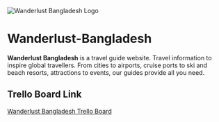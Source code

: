 ![Wanderlust Bangladesh Logo](https://i.imgur.com/exm1yEn.jpg)

# Wanderlust-Bangladesh
**Wanderlust Bangladesh** is a travel guide website. Travel information to inspire global travellers. From cities to airports, cruise ports to ski and beach resorts, attractions to events, our guides provide all you need.


## Trello Board Link
[Wanderlust Bangladesh Trello Board](https://trello.com/b/6GolrNfh)
